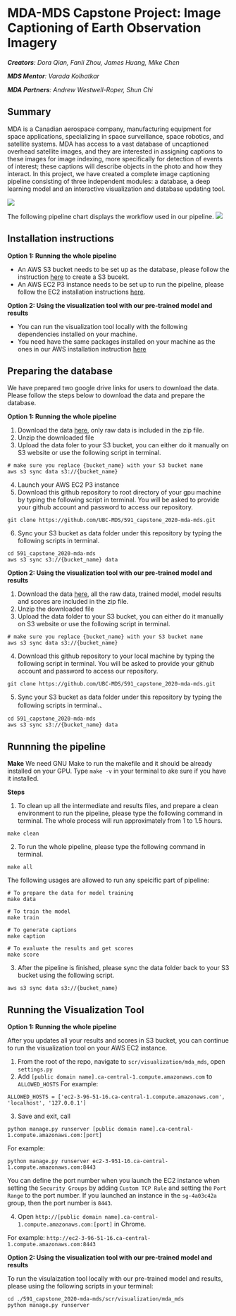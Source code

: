 # MDA-MDS Capstone Project: Image Captioning of Earth Observation Imagery

***Creators**: Dora Qian, Fanli Zhou, James Huang, Mike Chen*

***MDS Mentor**: Varada Kolhatkar*

***MDA Partners**: Andrew Westwell-Roper, Shun Chi*

## Summary

MDA is a Canadian aerospace company, manufacturing equipment for space applications, specializing in space surveillance, space robotics, and satellite systems. MDA has access to a vast database of uncaptioned overhead satellite images, and they are interested in assigning captions to these images for image indexing, more specifically for detection of events of interest; these captions will describe objects in the photo and how they interact. In this project, we have created a complete image captioning pipeline consisting of three independent modules: a database, a deep learning model and an interactive visualization and database updating tool. 

![](imgs/dataproduct.png)

The following pipeline chart displays the workflow used in our pipeline.
![](imgs/pipeline.jpg)

## Installation instructions

**Option 1: Running the whole pipeline** 
  - An AWS S3 bucket needs to be set up as the database, please follow the instruction [here](https://docs.aws.amazon.com/AmazonS3/latest/gsg/CreatingABucket.html) to create a S3 bucekt.
  - An AWS EC2 P3 instance needs to be set up to run the pipeline, please follow the EC2 installation instructions [here](docs/ec2_installation_steps.md).

**Option 2: Using the visualization tool with our pre-trained model and results** 
  - You can run the visualization tool locally with the following dependencies installed on your machine. 
  - You need have the same packages installed on your machine as the ones in our AWS installation instruction [here](docs/ec2_installation_steps.md)

## Preparing the database

We have prepared two google drive links for users to download the data. Please follow the steps below to download the data and prepare the database.

**Option 1: Running the whole pipeline** 
1. Download the data [here](https://drive.google.com/file/d/1ejD8fNDgdfm6GLrpRm-O889Y2r3L3Sz4/view?usp=sharing), only raw data is included in the zip file. 
2. Unzip the downloaded file
3. Upload the data foler to your S3 bucket, you can either do it manually on S3 website or use the following script in terminal.
```
# make sure you replace {bucket_name} with your S3 bucket name
aws s3 sync data s3://{bucket_name}
```
4. Launch your AWS EC2 P3 instance 
5. Download this github repository to root directory of your gpu machine by typing the following script in terminal. You will be asked to provide your github account and password to access our repository.

```
git clone https://github.com/UBC-MDS/591_capstone_2020-mda-mds.git
```

6. Sync your S3 bucket as data folder under this repository by typing the following scripts in terminal.

```
cd 591_capstone_2020-mda-mds
aws s3 sync s3://{bucket_name} data
```

**Option 2: Using the visualization tool with our pre-trained model and results** 
1. Download the data [here](https://drive.google.com/file/d/1pIT84CMI0kQIByoGJplwVnzXK9MM6A05/view?usp=sharing), all the raw data, trained model, model results and scores are included in the zip file. 
2. Unzip the downloaded file
3. Upload the data folder to your S3 bucket, you can either do it manually on S3 website or use the following script in terminal.
```
# make sure you replace {bucket_name} with your S3 bucket name
aws s3 sync data s3://{bucket_name}
```
4. Download this github repository to your local machine by typing the following script in terminal. You will be asked to provide your github account and password to access our repository.

```
git clone https://github.com/UBC-MDS/591_capstone_2020-mda-mds.git
```

5. Sync your S3 bucket as data folder under this repository by typing the following scripts in terminal.、

```
cd 591_capstone_2020-mda-mds
aws s3 sync s3://{bucket_name} data
```

## Runnning the pipeline

**Make**
We need GNU Make to run the makefile and it should be already installed on your GPU. Type `make -v` in your terminal to ake sure if you have it installed.

**Steps**
1. To clean up all the intermediate and results files, and prepare a clean environment to run the pipeline, please type the following command in terminal. The whole process will run approximately from 1 to 1.5 hours.
```
make clean
```
2. To run the whole pipeline, please type the following command in terminal.
```
make all
```
The following usages are allowed to run any speicific part of pipeline:
```
# To prepare the data for model training
make data

# To train the model 
make train

# To generate captions
make caption

# To evaluate the results and get scores
make score
```
3. After the pipeline is finished, please sync the data folder back to your S3 bucket using the following script.
```
aws s3 sync data s3://{bucket_name}
```

## Running the Visualization Tool

**Option 1: Running the whole pipeline** 

After you updates all your results and scores in S3 bucket, you can continue to run the visualization tool on your AWS EC2 instance.

1. From the root of the repo, navigate to `scr/visualization/mda_mds`, open `settings.py`
2. Add `[public domain name].ca-central-1.compute.amazonaws.com` to `ALLOWED_HOSTS`
For example:
```
ALLOWED_HOSTS = ['ec2-3-96-51-16.ca-central-1.compute.amazonaws.com', 'localhost', '127.0.0.1']
```
3. Save and exit, call
```
python manage.py runserver [public domain name].ca-central-1.compute.amazonaws.com:[port]
```
For example:
```
python manage.py runserver ec2-3-951-16.ca-central-1.compute.amazonaws.com:8443
```
You can define the port number when you launch the EC2 instance when setting the `Security Groups` by adding `Custom TCP Rule` and setting the `Port Range` to the port number. If you launched an instance in the `sg-4a03c42a` group, then the port number is `8443`.

4. Open `http://[public domain name].ca-central-1.compute.amazonaws.com:[port]` in Chrome.

For example: `http://ec2-3-96-51-16.ca-central-1.compute.amazonaws.com:8443`

**Option 2: Using the visualization tool with our pre-trained model and results** 

To run the visulaization tool locally with our pre-trained model and results, please using the following scripts in your terminal:

```
cd ./591_capstone_2020-mda-mds/scr/visualization/mda_mds
python manage.py runserver
```
